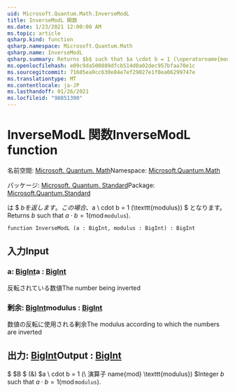 ```yaml
---
uid: Microsoft.Quantum.Math.InverseModL
title: InverseModL 関数
ms.date: 1/23/2021 12:00:00 AM
ms.topic: article
qsharp.kind: function
qsharp.namespace: Microsoft.Quantum.Math
qsharp.name: InverseModL
qsharp.summary: Returns $b$ such that $a \cdot b = 1 (\operatorname{mod} \texttt{modulus})$.
ms.openlocfilehash: e09c9da500889dfcb514d0a02dec957bfaa70e1c
ms.sourcegitcommit: 71605ea9cc630e84e7ef29027e1f0ea06299747e
ms.translationtype: MT
ms.contentlocale: ja-JP
ms.lasthandoff: 01/26/2021
ms.locfileid: "98851390"
---
```

# <a name="inversemodl-function"></a><span data-ttu-id="2309e-102">InverseModL 関数</span><span class="sxs-lookup"><span data-stu-id="2309e-102">InverseModL function</span></span>

<span data-ttu-id="2309e-103">名前空間: [Microsoft. Quantum. Math](xref:Microsoft.Quantum.Math)</span><span class="sxs-lookup"><span data-stu-id="2309e-103">Namespace: [Microsoft.Quantum.Math](xref:Microsoft.Quantum.Math)</span></span>

<span data-ttu-id="2309e-104">パッケージ: [Microsoft. Quantum. Standard](https://nuget.org/packages/Microsoft.Quantum.Standard)</span><span class="sxs-lookup"><span data-stu-id="2309e-104">Package: [Microsoft.Quantum.Standard](https://nuget.org/packages/Microsoft.Quantum.Standard)</span></span>


<span data-ttu-id="2309e-105">は $ $b を返します。この場合、$a \ cdot b = 1 (\texttt{modulus}) $ となります。</span><span class="sxs-lookup"><span data-stu-id="2309e-105">Returns $b$ such that $a \cdot b = 1 (\operatorname{mod} \texttt{modulus})$.</span></span>

```qsharp
function InverseModL (a : BigInt, modulus : BigInt) : BigInt
```


## <a name="input"></a><span data-ttu-id="2309e-106">入力</span><span class="sxs-lookup"><span data-stu-id="2309e-106">Input</span></span>

### <a name="a--bigint"></a><span data-ttu-id="2309e-107">a: [BigInt](xref:microsoft.quantum.lang-ref.bigint)</span><span class="sxs-lookup"><span data-stu-id="2309e-107">a : [BigInt](xref:microsoft.quantum.lang-ref.bigint)</span></span>

<span data-ttu-id="2309e-108">反転されている数値</span><span class="sxs-lookup"><span data-stu-id="2309e-108">The number being inverted</span></span>


### <a name="modulus--bigint"></a><span data-ttu-id="2309e-109">剰余: [BigInt](xref:microsoft.quantum.lang-ref.bigint)</span><span class="sxs-lookup"><span data-stu-id="2309e-109">modulus : [BigInt](xref:microsoft.quantum.lang-ref.bigint)</span></span>

<span data-ttu-id="2309e-110">数値の反転に使用される剰余</span><span class="sxs-lookup"><span data-stu-id="2309e-110">The modulus according to which the numbers are inverted</span></span>



## <a name="output--bigint"></a><span data-ttu-id="2309e-111">出力: [BigInt](xref:microsoft.quantum.lang-ref.bigint)</span><span class="sxs-lookup"><span data-stu-id="2309e-111">Output : [BigInt](xref:microsoft.quantum.lang-ref.bigint)</span></span>

<span data-ttu-id="2309e-112">$ $B $ (&) $a \ cdot b = 1 (\ 演算子 name{mod} \texttt{modulus}) $</span><span class="sxs-lookup"><span data-stu-id="2309e-112">Integer $b$ such that $a \cdot b = 1 (\operatorname{mod} \texttt{modulus})$.</span></span>